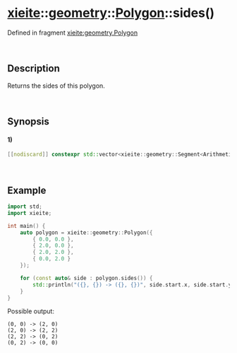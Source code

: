 # [xieite](../../../../../xieite.md)\:\:[geometry](../../../../../geometry.md)\:\:[Polygon<Arithmetic>](../../../polygon.md)\:\:sides\(\)
Defined in fragment [xieite:geometry.Polygon](../../../../../../src/geometry/polygon.cpp)

&nbsp;

## Description
Returns the sides of this polygon.

&nbsp;

## Synopsis
#### 1)
```cpp
[[nodiscard]] constexpr std::vector<xieite::geometry::Segment<Arithmetic>> sides() const noexcept;
```

&nbsp;

## Example
```cpp
import std;
import xieite;

int main() {
    auto polygon = xieite::geometry::Polygon({
        { 0.0, 0.0 },
        { 2.0, 0.0 },
        { 2.0, 2.0 },
        { 0.0, 2.0 }
    });

    for (const auto& side : polygon.sides()) {
        std::println("({}, {}) -> ({}, {})", side.start.x, side.start.y, side.end.x, side.end.y);
    }
}
```
Possible output:
```
(0, 0) -> (2, 0)
(2, 0) -> (2, 2)
(2, 2) -> (0, 2)
(0, 2) -> (0, 0)
```
